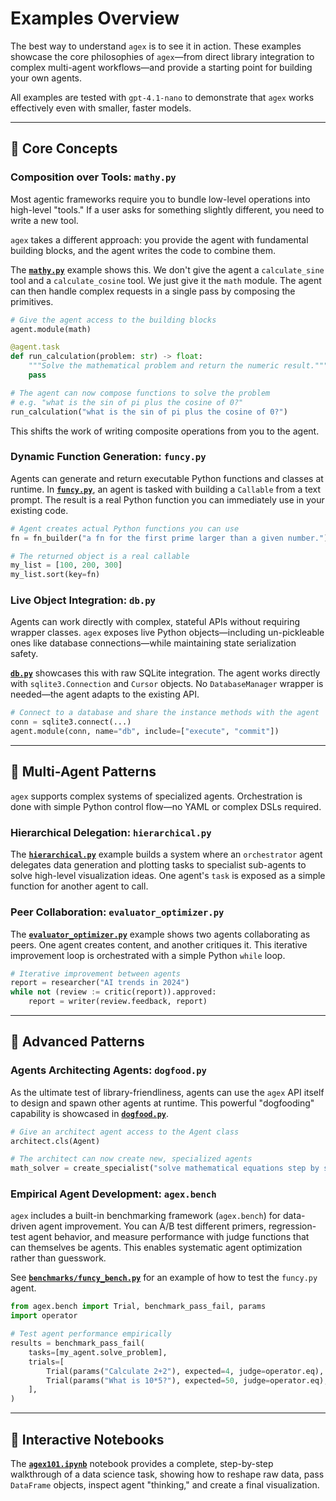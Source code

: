 # Examples Overview

The best way to understand `agex` is to see it in action. These examples showcase the core philosophies of `agex`—from direct library integration to complex multi-agent workflows—and provide a starting point for building your own agents.

All examples are tested with `gpt-4.1-nano` to demonstrate that `agex` works effectively even with smaller, faster models.

---

## 🧩 Core Concepts

### Composition over Tools: `mathy.py`

Most agentic frameworks require you to bundle low-level operations into high-level "tools." If a user asks for something slightly different, you need to write a new tool.

`agex` takes a different approach: you provide the agent with fundamental building blocks, and the agent writes the code to combine them.

The **[`mathy.py`](https://github.com/ashenfad/agex/blob/main/examples/mathy.py)** example shows this. We don't give the agent a `calculate_sine` tool and a `calculate_cosine` tool. We just give it the `math` module. The agent can then handle complex requests in a single pass by composing the primitives.

```python
# Give the agent access to the building blocks
agent.module(math)

@agent.task
def run_calculation(problem: str) -> float:
    """Solve the mathematical problem and return the numeric result."""
    pass

# The agent can now compose functions to solve the problem
# e.g. "what is the sin of pi plus the cosine of 0?"
run_calculation("what is the sin of pi plus the cosine of 0?")
```
This shifts the work of writing composite operations from you to the agent.

### Dynamic Function Generation: `funcy.py`

Agents can generate and return executable Python functions and classes at runtime. In **[`funcy.py`](https://github.com/ashenfad/agex/blob/main/examples/funcy.py)**, an agent is tasked with building a `Callable` from a text prompt. The result is a real Python function you can immediately use in your existing code.

```python
# Agent creates actual Python functions you can use
fn = fn_builder("a fn for the first prime larger than a given number.")

# The returned object is a real callable
my_list = [100, 200, 300]
my_list.sort(key=fn)
```

### Live Object Integration: `db.py`

Agents can work directly with complex, stateful APIs without requiring wrapper classes. `agex` exposes live Python objects—including un-pickleable ones like database connections—while maintaining state serialization safety.

**[`db.py`](https://github.com/ashenfad/agex/blob/main/examples/db.py)** showcases this with raw SQLite integration. The agent works directly with `sqlite3.Connection` and `Cursor` objects. No `DatabaseManager` wrapper is needed—the agent adapts to the existing API.

```python
# Connect to a database and share the instance methods with the agent
conn = sqlite3.connect(...)
agent.module(conn, name="db", include=["execute", "commit"])
```

---

## 🤖 Multi-Agent Patterns

`agex` supports complex systems of specialized agents. Orchestration is done with simple Python control flow—no YAML or complex DSLs required.

### Hierarchical Delegation: `hierarchical.py`

The **[`hierarchical.py`](https://github.com/ashenfad/agex/blob/main/examples/hierarchical.py)** example builds a system where an `orchestrator` agent delegates data generation and plotting tasks to specialist sub-agents to solve high-level visualization ideas. One agent's `task` is exposed as a simple function for another agent to call.

### Peer Collaboration: `evaluator_optimizer.py`

The **[`evaluator_optimizer.py`](https://github.com/ashenfad/agex/blob/main/examples/evaluator_optimizer.py)** example shows two agents collaborating as peers. One agent creates content, and another critiques it. This iterative improvement loop is orchestrated with a simple Python `while` loop.

```python
# Iterative improvement between agents
report = researcher("AI trends in 2024")
while not (review := critic(report)).approved:
    report = writer(review.feedback, report)
```

---

## 🔬 Advanced Patterns

### Agents Architecting Agents: `dogfood.py`

As the ultimate test of library-friendliness, agents can use the `agex` API itself to design and spawn other agents at runtime. This powerful "dogfooding" capability is showcased in **[`dogfood.py`](https://github.com/ashenfad/agex/blob/main/examples/dogfood.py)**.

```python
# Give an architect agent access to the Agent class
architect.cls(Agent)

# The architect can now create new, specialized agents
math_solver = create_specialist("solve mathematical equations step by step")
```

### Empirical Agent Development: `agex.bench`

`agex` includes a built-in benchmarking framework (`agex.bench`) for data-driven agent improvement. You can A/B test different primers, regression-test agent behavior, and measure performance with judge functions that can themselves be agents. This enables systematic agent optimization rather than guesswork.

See **[`benchmarks/funcy_bench.py`](https://github.com/ashenfad/agex/blob/main/benchmarks/funcy_bench.py)** for an example of how to test the `funcy.py` agent.

```python
from agex.bench import Trial, benchmark_pass_fail, params
import operator

# Test agent performance empirically
results = benchmark_pass_fail(
    tasks=[my_agent.solve_problem],
    trials=[
        Trial(params("Calculate 2+2"), expected=4, judge=operator.eq),
        Trial(params("What is 10*5?"), expected=50, judge=operator.eq),
    ],
)
```

---

## 📓 Interactive Notebooks

The **[`agex101.ipynb`](https://github.com/ashenfad/agex/blob/main/docs/demos/agex101.ipynb)** notebook provides a complete, step-by-step walkthrough of a data science task, showing how to reshape raw data, pass `DataFrame` objects, inspect agent "thinking," and create a final visualization.
